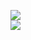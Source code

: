 [![](https://img.shields.io/badge/Made%20With-Github%20Spray-lightgrey.svg?style=for-the-badge&logo=github)](https://github.com/Annihil/github-spray#1993)  
[![](https://i.imgur.com/2DrTn0Z.gif)](https://github.com/Annihil/github-spray)